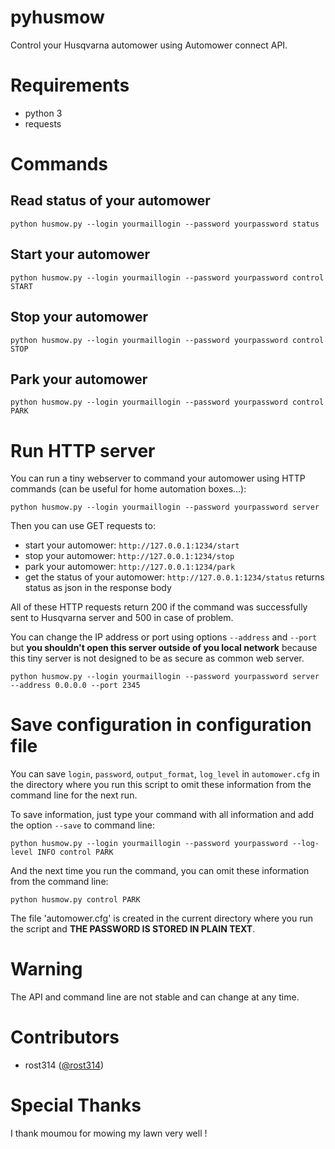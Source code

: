 # pyhusmow
Control your Husqvarna automower using Automower connect API.

# Requirements
  + python 3
  + requests

# Commands
## Read status of your automower
    python husmow.py --login yourmaillogin --password yourpassword status

## Start your automower
    python husmow.py --login yourmaillogin --password yourpassword control START

## Stop your automower
    python husmow.py --login yourmaillogin --password yourpassword control STOP

## Park your automower
    python husmow.py --login yourmaillogin --password yourpassword control PARK

# Run HTTP server

You can run a tiny webserver to command your automower using HTTP commands (can be useful for home automation boxes...):

    python husmow.py --login yourmaillogin --password yourpassword server

Then you can use GET requests to:
* start your automower: `http://127.0.0.1:1234/start`
* stop your automower: `http://127.0.0.1:1234/stop`
* park your automower: `http://127.0.0.1:1234/park`
* get the status of your automower: `http://127.0.0.1:1234/status` returns status as json in the response body

All of these HTTP requests return 200 if the command was successfully sent to Husqvarna server and 500 in case of problem.

You can change the IP address or port using options `--address` and `--port` but **you shouldn't open this server outside of you local network** because this tiny server is not designed to be as secure as common web server.

    python husmow.py --login yourmaillogin --password yourpassword server --address 0.0.0.0 --port 2345

# Save configuration in configuration file

You can save `login`, `password`, `output_format`, `log_level` in `automower.cfg` in the directory where you run this script to omit these information from the command line for the next run.

To save information, just type your command with all information and add the option `--save` to command line:

    python husmow.py --login yourmaillogin --password yourpassword --log-level INFO control PARK

And the next time you run the command, you can omit these information from the command line:

    python husmow.py control PARK

The file 'automower.cfg' is created in the current directory where you run the script and **THE PASSWORD IS STORED IN PLAIN TEXT**.

# Warning
The API and command line are not stable and can change at any time.

# Contributors
* rost314 ([@rost314](https://github.com/rost314))

# Special Thanks
I thank moumou for mowing my lawn very well !
